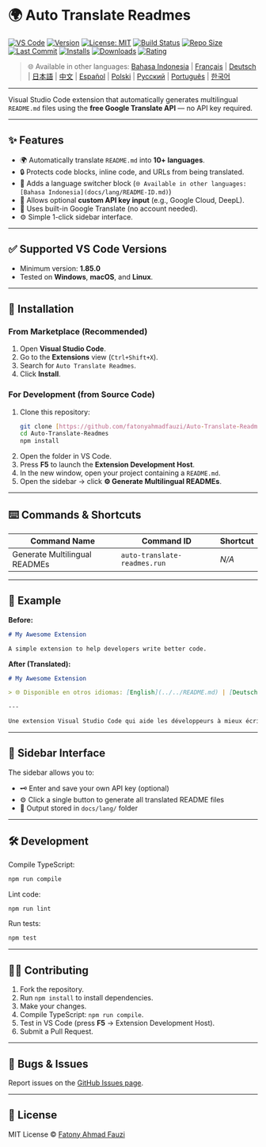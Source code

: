 # 🌍 Auto Translate Readmes

[![VS Code](https://img.shields.io/badge/VS%20Code-1.85.0+-blue.svg)](https://code.visualstudio.com/)
[![Version](https://img.shields.io/github/v/release/fatonyahmadfauzi/Auto-Translate-Readmes?color=blue.svg)](https://github.com/fatonyahmadfauzi/Auto-Translate-Readmes/releases)
[![License: MIT](https://img.shields.io/github/license/fatonyahmadfauzi/Auto-Translate-Readmes?color=green.svg)](LICENSE)
[![Build Status](https://github.com/fatonyahmadfauzi/Auto-Translate-Readmes/actions/workflows/main.yml/badge.svg)](https://github.com/fatonyahmadfauzi/Auto-Translate-Readmes/actions)
[![Repo Size](https://img.shields.io/github/repo-size/fatonyahmadfauzi/Auto-Translate-Readmes?color=yellow.svg)](https://github.com/fatonyahmadfauzi/Auto-Translate-Readmes)
[![Last Commit](https://img.shields.io/github/last-commit/fatonyahmadfauzi/Auto-Translate-Readmes?color=brightgreen.svg)](https://github.com/fatonyahmadfauzi/Auto-Translate-Readmes/commits/main)
[![Installs](https://vsmarketplacebadges.dev/installs-short/fatonyahmadfauzi.auto-translate-readmes.svg)](https://marketplace.visualstudio.com/items?itemName=fatonyahmadfauzi.auto-translate-readmes)
[![Downloads](https://vsmarketplacebadges.dev/downloads-short/fatonyahmadfauzi.auto-translate-readmes.svg)](https://marketplace.visualstudio.com/items?itemName=fatonyahmadfauzi.auto-translate-readmes)
[![Rating](https://vsmarketplacebadges.dev/rating-short/fatonyahmadfauzi.auto-translate-readmes.svg)](https://marketplace.visualstudio.com/items?itemName=fatonyahmadfauzi.auto-translate-readmes)

> 🌐 Available in other languages: [Bahasa Indonesia](docs/lang/README-ID.md) | [Français](docs/lang/README-FR.md) | [Deutsch](docs/lang/README-DE.md) | [日本語](docs/lang/README-JP.md) | [中文](docs/lang/README-ZH.md) | [Español](docs/lang/README-ES.md) | [Polski](docs/lang/README-PL.md) | [Русский](docs/lang/README-RU.md) | [Português](docs/lang/README-PT.md) | [한국어](docs/lang/README-KO.md)

---

Visual Studio Code extension that automatically generates multilingual `README.md` files using the **free Google Translate API** — no API key required.

---

## ✨ Features

- 🌍 Automatically translate `README.md` into **10+ languages**.
- 🔒 Protects code blocks, inline code, and URLs from being translated.
- 💬 Adds a language switcher block (`🌐 Available in other languages: [Bahasa Indonesia](docs/lang/README-ID.md)`)
- 💾 Allows optional **custom API key input** (e.g., Google Cloud, DeepL).
- 🧠 Uses built-in Google Translate (no account needed).
- ⚙️ Simple 1-click sidebar interface.

---

## ✅ Supported VS Code Versions

- Minimum version: **1.85.0**
- Tested on **Windows**, **macOS**, and **Linux**.

---

## 🧩 Installation

### From Marketplace (Recommended)

1.  Open **Visual Studio Code**.
2.  Go to the **Extensions** view (`Ctrl+Shift+X`).
3.  Search for `Auto Translate Readmes`.
4.  Click **Install**.

### For Development (from Source Code)

1.  Clone this repository:
    ```bash
    git clone [https://github.com/fatonyahmadfauzi/Auto-Translate-Readmes.git](https://github.com/fatonyahmadfauzi/Auto-Translate-Readmes.git)
    cd Auto-Translate-Readmes
    npm install
    ```
2.  Open the folder in VS Code.
3.  Press **F5** to launch the **Extension Development Host**.
4.  In the new window, open your project containing a `README.md`.
5.  Open the sidebar → click **⚙️ Generate Multilingual READMEs**.

---

## ⌨️ Commands & Shortcuts

| Command Name                  | Command ID                   | Shortcut |
| ----------------------------- | ---------------------------- | -------- |
| Generate Multilingual READMEs | `auto-translate-readmes.run` | _N/A_    |

---

## 🧠 Example

**Before:**

```md
# My Awesome Extension

A simple extension to help developers write better code.
```

**After (Translated):**

```md
# My Awesome Extension

> 🌐 Disponible en otros idiomas: [English](../../README.md) | [Deutsch](README-DE.md) | [Français](README-FR.md)

---

Une extension Visual Studio Code qui aide les développeurs à mieux écrire du code.
```

---

## 🧠 Sidebar Interface

The sidebar allows you to:

- 🗝️ Enter and save your own API key (optional)
- ⚙️ Click a single button to generate all translated README files
- 📁 Output stored in `docs/lang/` folder

---

## 🛠️ Development

Compile TypeScript:

```bash
npm run compile
```

Lint code:

```bash
npm run lint
```

Run tests:

```bash
npm test
```

---

## 🧑‍💻 Contributing

1. Fork the repository.
2. Run `npm install` to install dependencies.
3. Make your changes.
4. Compile TypeScript: `npm run compile`.
5. Test in VS Code (press **F5** → Extension Development Host).
6. Submit a Pull Request.

---

## 🐞 Bugs & Issues

Report issues on the [GitHub Issues page](https://github.com/fatonyahmadfauzi/Auto-Translate-Readmes/issues).

---

## 🧾 License

MIT License © [Fatony Ahmad Fauzi](LICENSE)
